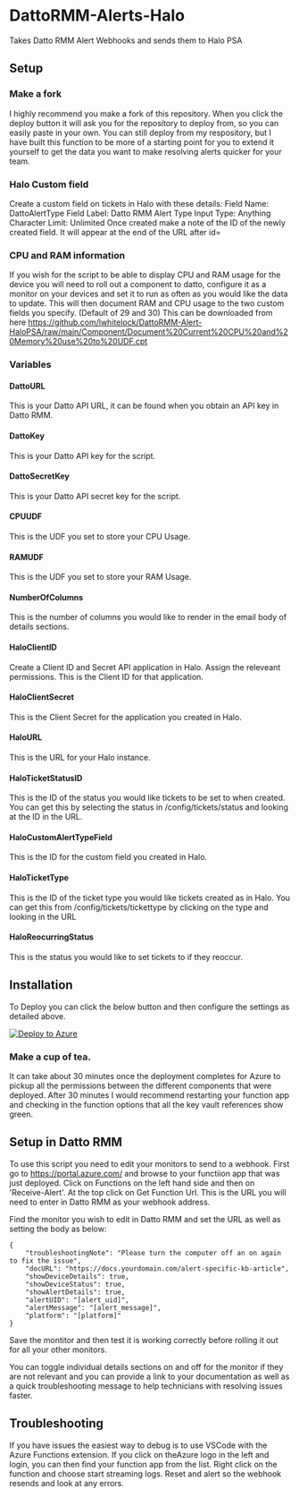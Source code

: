 # DattoRMM-Alerts-Halo
Takes Datto RMM Alert Webhooks and sends them to Halo PSA

## Setup
### Make a fork
I highly recommend you make a fork of this repository. When you click the deploy button it will ask you for the repository to deploy from, so you can easily paste in your own. You can still deploy from my respository, but I have built this function to be more of a starting point for you to extend it yourself to get the data you want to make resolving alerts quicker for your team.

### Halo Custom field
Create a custom field on tickets in Halo with these details:
Field Name: DattoAlertType
Field Label: Datto RMM Alert Type
Input Type: Anything
Character Limit: Unlimited
Once created make a note of the ID of the newly created field. It will appear at the end of the URL after id=

### CPU and RAM information
If you wish for the script to be able to display CPU and RAM usage for the device you will need to roll out a component to datto, configure it as a monitor on your devices and set it to run as often as you would like the data to update.
This will then document RAM and CPU usage to the two custom fields you specify. (Default of 29 and 30)
This can be downloaded from here https://github.com/lwhitelock/DattoRMM-Alert-HaloPSA/raw/main/Component/Document%20Current%20CPU%20and%20Memory%20use%20to%20UDF.cpt

### Variables
#### DattoURL
This is your Datto API URL, it can be found when you obtain an API key in Datto RMM.

#### DattoKey
This is your Datto API key for the script.

#### DattoSecretKey
This is your Datto API secret key for the script.

#### CPUUDF
This is the UDF you set to store your CPU Usage.

#### RAMUDF
This is the UDF you set to store your RAM Usage.

#### NumberOfColumns
This is the number of columns you would like to render in the email body of details sections.

#### HaloClientID
Create a Client ID and Secret API application in Halo. Assign the releveant permissions. This is the Client ID for that application.

#### HaloClientSecret
This is the Client Secret for the application you created in Halo.

#### HaloURL
This is the URL for your Halo instance.

#### HaloTicketStatusID
This is the ID of the status you would like tickets to be set to when created. You can get this by selecting the status in /config/tickets/status and looking at the ID in the URL.

#### HaloCustomAlertTypeField
This is the ID for the custom field you created in Halo.

#### HaloTicketType
This is the ID of the ticket type you would like tickets created as in Halo. You can get this from /config/tickets/tickettype by clicking on the type and looking in the URL

#### HaloReocurringStatus
This is the status you would like to set tickets to if they reoccur.

## Installation
To Deploy you can click the below button and then configure the settings as detailed above.

[![Deploy to Azure](https://aka.ms/deploytoazurebutton)](https://portal.azure.com/#create/Microsoft.Template/uri/https%3a%2f%2fraw.githubusercontent.com%2flwhitelock%2fDattoRMM-Alert-HaloPSA%2fmain%2fDeployment%2fAzureDeployment.json)

### Make a cup of tea.
It can take about 30 minutes once the deployment completes for Azure to pickup all the permissions between the different components that were deployed. After 30 minutes I would recommend restarting your function app and checking in the function options that all the key vault references show green.

## Setup in Datto RMM
To use this script you need to edit your monitors to send to a webhook.
First go to https://portal.azure.com/ and browse to your functiion app that was just deployed.
Click on Functions on the left hand side and then on 'Receive-Alert'.
At the top click on Get Function Url. This is the URL you will need to enter in Datto RMM as your webhook address.

Find the monitor you wish to edit in Datto RMM and set the URL as well as setting the body as below:
```
{
    "troubleshootingNote": "Please turn the computer off an on again to fix the issue",
    "docURL": "https://docs.yourdomain.com/alert-specific-kb-article",
    "showDeviceDetails": true,
    "showDeviceStatus": true,
    "showAlertDetails": true,
    "alertUID": "[alert_uid]",
    "alertMessage": "[alert_message]",
    "platform": "[platform]"
}
```

Save the montitor and then test it is working correctly before rolling it out for all your other monitors.

You can toggle individual details sections on and off for the monitor if they are not relevant and you can provide a link to your documentation as well as a quick troubleshooting message to help technicians with resolving issues faster.

## Troubleshooting 
If you have issues the easiest way to debug is to use VSCode with the Azure Functions extension. If you click on theAzure logo in the left and login, you can then find your function app from the list. Right click on the function and choose start streaming logs. Reset and alert so the webhook resends and look at any errors.

